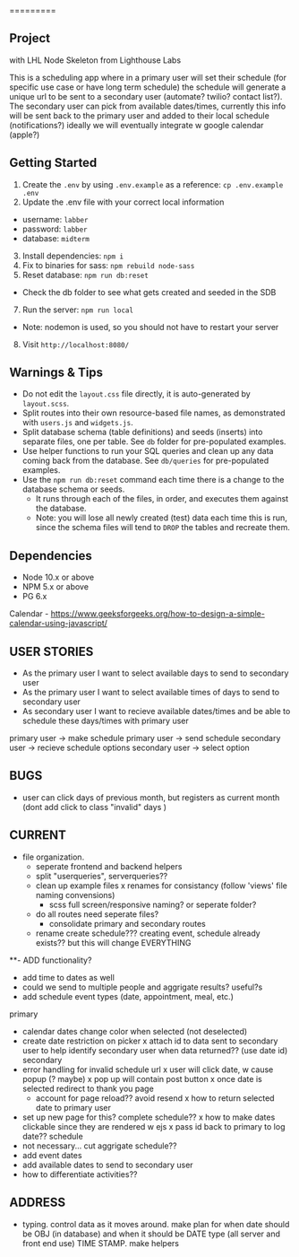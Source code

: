 
=========

## Project
with LHL Node Skeleton from Lighthouse Labs

This is a scheduling app where in a primary user will set their schedule (for specific use case or have long term schedule) the schedule will generate a unique url to be sent to a secondary user (automate? twilio? contact list?). The secondary user can pick from available dates/times, currently this info will be sent back to the primary user and added to their local schedule (notifications?) ideally we will eventually integrate w google calendar (apple?)


## Getting Started

1. Create the `.env` by using `.env.example` as a reference: `cp .env.example .env`
2. Update the .env file with your correct local information
  - username: `labber`
  - password: `labber`
  - database: `midterm`
3. Install dependencies: `npm i`
4. Fix to binaries for sass: `npm rebuild node-sass`
5. Reset database: `npm run db:reset`
  - Check the db folder to see what gets created and seeded in the SDB
7. Run the server: `npm run local`
  - Note: nodemon is used, so you should not have to restart your server
8. Visit `http://localhost:8080/`

## Warnings & Tips

- Do not edit the `layout.css` file directly, it is auto-generated by `layout.scss`.
- Split routes into their own resource-based file names, as demonstrated with `users.js` and `widgets.js`.
- Split database schema (table definitions) and seeds (inserts) into separate files, one per table. See `db` folder for pre-populated examples.
- Use helper functions to run your SQL queries and clean up any data coming back from the database. See `db/queries` for pre-populated examples.
- Use the `npm run db:reset` command each time there is a change to the database schema or seeds.
  - It runs through each of the files, in order, and executes them against the database.
  - Note: you will lose all newly created (test) data each time this is run, since the schema files will tend to `DROP` the tables and recreate them.

## Dependencies

- Node 10.x or above
- NPM 5.x or above
- PG 6.x

Calendar -
https://www.geeksforgeeks.org/how-to-design-a-simple-calendar-using-javascript/



## USER STORIES
* As the primary user I want to select available days to send to    secondary user
* As the primary user I want to select available times of days to send to secondary user
* As secondary user I want to recieve available dates/times and be able to schedule these days/times with primary user


primary user -> make schedule
primary user -> send schedule
secondary user -> recieve schedule options
secondary user -> select option

## BUGS
- user can click days of previous month, but registers as current month (dont add click to class "invalid" days )

## CURRENT

- file organization.
  - seperate frontend and backend helpers
  - split "userqueries", serverqueries??
  - clean up example files
  x renames for consistancy (follow 'views' file naming convensions)
    - scss full screen/responsive naming? or seperate folder?
  - do all routes need seperate files?
    - consolidate primary and secondary routes
  - rename create schedule??? creating event, schedule already exists?? but this will change EVERYTHING

**- ADD functionality?
  - add time to dates as well
  - could we send to multiple people and aggrigate results? useful?s
  - add schedule event types (date, appointment, meal, etc.)

primary
  - calendar dates change color when selected (not deselected)
  - create date restriction on picker
  x attach id to data sent to secondary user to help identify secondary user when data returned?? (use date id)
secondary
  - error handling for invalid schedule url
  x user will click date, w cause popup (? maybe)
  x pop up will contain post button
  x once date is selected redirect to thank you page
    - account for page reload?? avoid resend
  x how to return selected date to primary user
  - set up new page for this? complete schedule??
  x how to make dates clickable since they are rendered w ejs
  x pass id back to primary to log date??
schedule
  - not necessary... cut aggrigate schedule??
  - add event dates
  - add available dates to send to secondary user
  - how to differentiate activities??


## ADDRESS
  - typing. control data as it moves around. make plan for when date should be OBJ (in database) and when it should be DATE type (all server and front end use) TIME STAMP. make helpers
